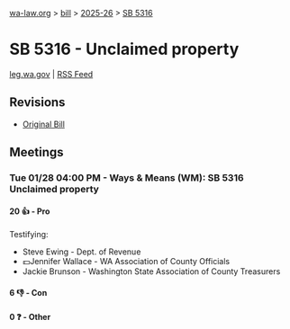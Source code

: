 [wa-law.org](/) > [bill](/bill/) > [2025-26](/bill/2025-26/) > [SB 5316](/bill/2025-26/sb/5316/)

# SB 5316 - Unclaimed property
[leg.wa.gov](https://app.leg.wa.gov/billsummary?BillNumber=5316&Year=2025&Initiative=false) | [RSS Feed](./rss.xml)

## Revisions
* [Original Bill](1/)

## Meetings
### Tue 01/28 04:00 PM - Ways & Means (WM): SB 5316 Unclaimed property
#### 20 👍 - Pro
Testifying:
* Steve Ewing - Dept. of Revenue
* 💵Jennifer Wallace - WA Association of County Officials
* Jackie Brunson - Washington State Association of County Treasurers

#### 6 👎 - Con

#### 0 ❓ - Other

